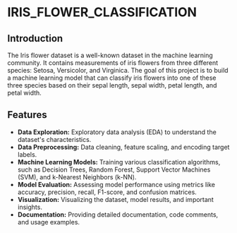 # IRIS_FLOWER_CLASSIFICATION
## Introduction

The Iris flower dataset is a well-known dataset in the machine learning community. It contains measurements of iris flowers from three different species: Setosa, Versicolor, and Virginica. The goal of this project is to build a machine learning model that can classify iris flowers into one of these three species based on their sepal length, sepal width, petal length, and petal width.

## Features

- **Data Exploration:** Exploratory data analysis (EDA) to understand the dataset's characteristics.
- **Data Preprocessing:** Data cleaning, feature scaling, and encoding target labels.
- **Machine Learning Models:** Training various classification algorithms, such as Decision Trees, Random Forest, Support Vector Machines (SVM), and k-Nearest Neighbors (k-NN).
- **Model Evaluation:** Assessing model performance using metrics like accuracy, precision, recall, F1-score, and confusion matrices.
- **Visualization:** Visualizing the dataset, model results, and important insights.
- **Documentation:** Providing detailed documentation, code comments, and usage examples.
